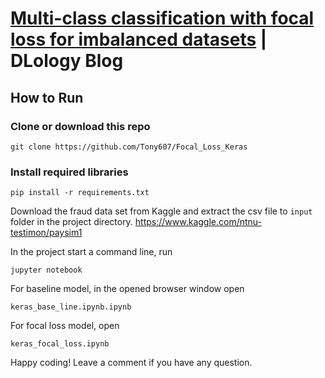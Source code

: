 # [Multi-class classification with focal loss for imbalanced datasets](https://www.dlology.com/blog/multi-class-classification-with-focal-loss-for-imbalanced-datasets/) | DLology Blog


## How to Run
### Clone or download this repo
```
git clone https://github.com/Tony607/Focal_Loss_Keras
```
### Install required libraries
`pip install -r requirements.txt`


Download the fraud data set from Kaggle and extract the csv file to `input` folder in the project directory.
https://www.kaggle.com/ntnu-testimon/paysim1

In the project start a command line, run
```
jupyter notebook
```
For baseline model, in the opened browser window open
```
keras_base_line.ipynb.ipynb
```
For focal loss model, open
```
keras_focal_loss.ipynb
```

Happy coding! Leave a comment if you have any question.
